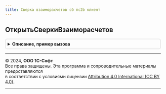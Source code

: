 ```yaml
---
title: Сверка взаиморасчетов сб пc2b клиент
---
```



## ОткрытьСверкиВзаиморасчетов
<details style="margin: 1em 0; padding: 0.5em; border: 1px solid #ccc; border-radius: 6px;">

<summary style="font-weight: bold; cursor: pointer;">Описание, пример вызова</summary>

```bsl

// Открывает форму списка документов "Сверка взаиморасчетов СБП (c2b)".
//
// Параметры:
//  Владелец - ФормаКлиентскогоПриложения - форма которая будет установлена в качестве владельца.
//
Процедура ОткрытьСверкиВзаиморасчетов(Владелец) Экспорт
```

Пример вызова
```bsl
СверкаВзаиморасчетовСБПc2bКлиент.ОткрытьСверкиВзаиморасчетов(Владелец) 
```
</details>

---

© 2024, **ООО 1С-Софт**  
Все права защищены. Эта программа и сопроводительные материалы предоставляются  
в соответствии с условиями лицензии [Attribution 4.0 International (CC BY 4.0)](https://creativecommons.org/licenses/by/4.0/legalcode).

---
